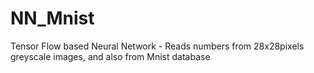 # NN_Mnist
Tensor Flow based Neural Network - Reads numbers from 28x28pixels greyscale images, and also from Mnist database

